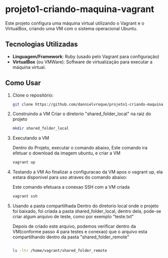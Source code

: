 # projeto1-criando-maquina-vagrant

Este projeto configura uma máquina virtual utilizando o Vagrant e o VirtualBox, criando uma VM com o sistema operacional Ubuntu.

## Tecnologias Utilizadas
- **Linguagem/Framework**: Ruby (usado pelo Vagrant para configuração)
- **VirtualBox** (ou VMWare): Software de virtualização para executar a máquina virtual.

## Como Usar
1. Clone o repositório:
   ```bash
   git clone https://github.com/dannielvroque/projeto1-criando-maquina-vagrant

2. Construindo a VM
   Criar o diretorio "shared_folder_local" na raiz do projeto
   
   ```bash
   mkdir shared_folder_local

3. Executando a VM
   
   Dentro do Projeto, executar o comando abaixo, Este comando ira efetuar o download da imagem ubuntu, e criar a VM 
   
   ```bash
   vagrant up

4. Testando a VM
   Ao finalizar a configuracao da VM apos o vagrant up, ela estara disponivel para uso atraves do comando abaixo:

   Este comando efetuara a conexao SSH com a VM criada

   ```bash
   vagrant ssh

5. Usando a pasta compartilhada
   Dentro do diretorio local onde o projeto foi baixado, foi criada a pasta shared_folder_local, dentro dela, pode-se criar algum arquivo de teste, como por exemplo "teste.txt"

   Depois de criado este arquivo, podemos verificar dentro da VM(conforme passo 4 para testes e conexao) que o arquivo esta compartilhando dentro da pasta "shared_folder_remote"

   ```bash

   ls -ltr /home/vagrant/shared_folder_remote

   
